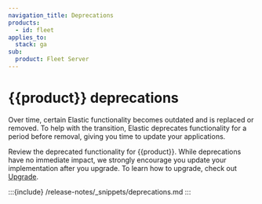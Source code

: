```yaml
---
navigation_title: Deprecations
products:
  - id: fleet
applies_to:
  stack: ga
sub:
  product: Fleet Server
---
```


# {{product}} deprecations

Over time, certain Elastic functionality becomes outdated and is replaced or removed. To help with the transition, Elastic deprecates functionality for a period before removal, giving you time to update your applications.

Review the deprecated functionality for {{product}}. While deprecations have no immediate impact, we strongly encourage you update your implementation after you upgrade. To learn how to upgrade, check out [Upgrade](docs-content://deploy-manage/upgrade.md).

:::{include} /release-notes/_snippets/deprecations.md
:::
